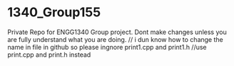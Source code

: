# 1340_Group155
Private Repo for ENGG1340 Group project.
Dont make changes unless you are fully understand what you are doing.
// i dun know how to change the name in file in github so please ingnore print1.cpp and print1.h
//use print.cpp and print.h instead
